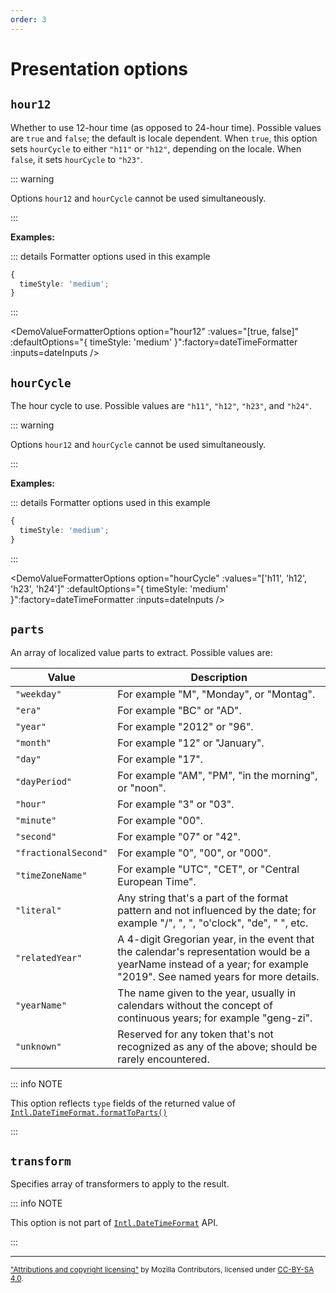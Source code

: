 ```yaml
---
order: 3
---
```


# Presentation options

<script setup>
import DemoValueFormatterOptions from '../../DemoValueFormatterOptions.vue';
import { dateTimeFormatter } from '@localizer/all';

const dateInputs = (now) => [
  ['(now)', now], 
  ['1980-06-19 00:05:31', new Date("1980-06-19 00:05:31")], 
  ['2020-10-02 23:59:01', new Date("2020-10-02 23:59:01")], 
];
</script>

## `hour12`

Whether to use 12-hour time (as opposed to 24-hour time). Possible values are `true` and `false`; the default is locale dependent. When `true`, this option sets `hourCycle` to either `"h11"` or `"h12"`, depending on the locale. When `false`, it sets `hourCycle` to `"h23"`.

::: warning

Options `hour12` and `hourCycle` cannot be used simultaneously.

:::

**Examples:**

::: details Formatter options used in this example

```typescript
{
  timeStyle: 'medium';
}
```

:::

<DemoValueFormatterOptions option="hour12" :values="[true, false]" :defaultOptions="{ timeStyle: 'medium' }":factory=dateTimeFormatter :inputs=dateInputs />

## `hourCycle`

The hour cycle to use. Possible values are `"h11"`, `"h12"`, `"h23"`, and `"h24"`.

::: warning

Options `hour12` and `hourCycle` cannot be used simultaneously.

:::

**Examples:**

::: details Formatter options used in this example

```typescript
{
  timeStyle: 'medium';
}
```

:::

<DemoValueFormatterOptions option="hourCycle" :values="['h11', 'h12', 'h23', 'h24']" :defaultOptions="{ timeStyle: 'medium' }":factory=dateTimeFormatter :inputs=dateInputs />

## `parts`

An array of localized value parts to extract. Possible values are:

| Value                | Description                                                                                                                                                            |
| -------------------- | ---------------------------------------------------------------------------------------------------------------------------------------------------------------------- |
| `"weekday"`          | For example "M", "Monday", or "Montag".                                                                                                                                |
| `"era"`              | For example "BC" or "AD".                                                                                                                                              |
| `"year"`             | For example "2012" or "96".                                                                                                                                            |
| `"month"`            | For example "12" or "January".                                                                                                                                         |
| `"day"`              | For example "17".                                                                                                                                                      |
| `"dayPeriod"`        | For example "AM", "PM", "in the morning", or "noon".                                                                                                                   |
| `"hour"`             | For example "3" or "03".                                                                                                                                               |
| `"minute"`           | For example "00".                                                                                                                                                      |
| `"second"`           | For example "07" or "42".                                                                                                                                              |
| `"fractionalSecond"` | For example "0", "00", or "000".                                                                                                                                       |
| `"timeZoneName"`     | For example "UTC", "CET", or "Central European Time".                                                                                                                  |
| `"literal"`          | Any string that's a part of the format pattern and not influenced by the date; for example "/", ", ", "o'clock", "de", " ", etc.                                       |
| `"relatedYear"`      | A 4-digit Gregorian year, in the event that the calendar's representation would be a yearName instead of a year; for example "2019". See named years for more details. |
| `"yearName"`         | The name given to the year, usually in calendars without the concept of continuous years; for example "geng-zi".                                                       |
| `"unknown"`          | Reserved for any token that's not recognized as any of the above; should be rarely encountered.                                                                        |

::: info NOTE

This option reflects `type` fields of the returned value of [`Intl.DateTimeFormat.formatToParts()`](https://developer.mozilla.org/en-US/docs/Web/JavaScript/Reference/Global_Objects/Intl/DateTimeFormat/formatToParts)

:::

## `transform`

Specifies array of transformers to apply to the result.

::: info NOTE

This option is not part of [`Intl.DateTimeFormat`](https://developer.mozilla.org/en-US/docs/Web/JavaScript/Reference/Global_Objects/Intl/DateTimeFormat/DateTimeFormat) API.

:::

---

<small>

["Attributions and copyright licensing"](https://developer.mozilla.org/en-US/docs/MDN/Writing_guidelines/Attrib_copyright_license) by Mozilla Contributors, licensed under [CC-BY-SA 4.0](https://creativecommons.org/licenses/by-sa/4.0/).

</small>
